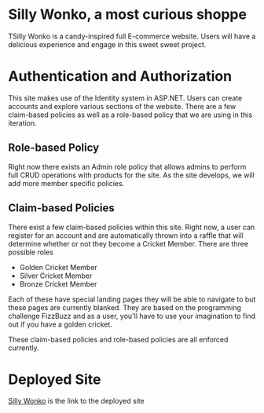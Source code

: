 # Silly Wonko, a most curious shoppe
TSilly Wonko is a candy-inspired full E-commerce website. Users will have a delicious experience and engage in this sweet sweet project. 

# Authentication and Authorization
This site makes use of the Identity system in ASP.NET. Users can create accounts and explore various sections of the website. There are a few
claim-based policies as well as a role-based policy that we are using in this iteration. 

## Role-based Policy
Right now there exists an Admin role policy that allows admins to perform full CRUD operations with products for the site. As the site develops,
we will add more member specific policies.

## Claim-based Policies
There exist a few claim-based policies within this site. Right now, a user can register for an account and are automatically thrown into a raffle
that will determine whether or not they become a Cricket Member. There are three possible roles
* Golden Cricket Member
* Silver Cricket Member
* Bronze Cricket Member

Each of these have special landing pages they will be able to navigate to but these pages are currently blanked. They are based on the programming
challenge FizzBuzz and as a user, you'll have to use your imagination to find out if you have a golden cricket.

These claim-based policies and role-based policies are all enforced currently.

# Deployed Site
[Silly Wonko](http://sillywonko.azurewebsites.net/) is the link to the deployed site
